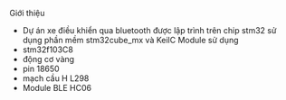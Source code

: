 Giới thiệu
- Dự án xe điều khiển qua bluetooth được lập trình trên chip stm32 sử dụng phần mềm stm32cube_mx và KeilC
Module sử dụng
- stm32f103C8
- động cơ vàng
- pin 18650
- mạch cầu H L298
- Module BLE HC06
